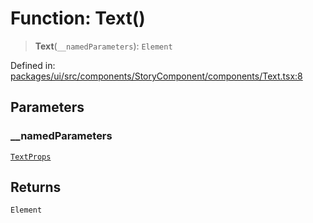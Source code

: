 # Function: Text()

> **Text**(`__namedParameters`): `Element`

Defined in: [packages/ui/src/components/StoryComponent/components/Text.tsx:8](https://github.com/laruss/react-text-game/blob/76cea889a7a8b8f7da18a22748a455531ab7ac4b/packages/ui/src/components/StoryComponent/components/Text.tsx#L8)

## Parameters

### \_\_namedParameters

[`TextProps`](../type-aliases/TextProps.md)

## Returns

`Element`
